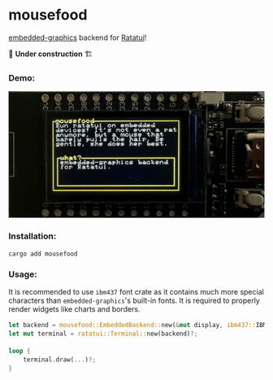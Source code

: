 # mousefood
[embedded-graphics](https://crates.io/crates/embedded-graphics) backend for [Ratatui](https://crates.io/crates/ratatui)!

🚧 **Under construction** 🏗️

### Demo:
![demo.jpg](demo.jpg)

### Installation:
```shell
cargo add mousefood
```

### Usage:
It is recommended to use `ibm437` font crate as it contains much more special characters 
than `embedded-graphics`'s built-in fonts. 
It is required to properly render widgets like charts and borders.
```rust
let backend = mousefood::EmbeddedBackend::new(&mut display, ibm437::IBM437_8X8_REGULAR);
let mut terminal = ratatui::Terminal::new(backend)?;

loop {
    terminal.draw(...)?;
}
```
